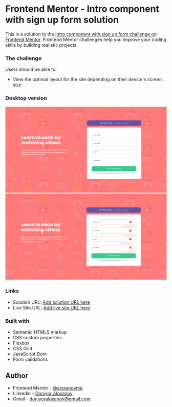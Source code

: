 # Frontend Mentor - Intro component with sign up form solution

This is a solution to the [Intro component with sign up form challenge on Frontend Mentor](https://www.frontendmentor.io/challenges/intro-component-with-signup-form-5cf91bd49edda32581d28fd1). Frontend Mentor challenges help you improve your coding skills by building realistic projects.

### The challenge

Users should be able to:

- View the optimal layout for the site depending on their device's screen size

### Desktop version

![Desktop vesrion 1](./images/desktop-one.png)
![Desktop vesrion 2](./images/desktop-two.png)

### Links

- Solution URL: [Add solution URL here](https://your-solution-url.com)
- Live Site URL: [Add live site URL here](https://your-live-site-url.com)

### Built with

- Semantic HTML5 markup
- CSS custom properties
- Flexbox
- CSS Grid
- JavaScript Dom
- Form validations

## Author

- Frontend Mentor - [@aloxanovme](https://www.frontendmentor.io/profile/aloxanovme)
- Linkedin - [Doniyor Aloxanov](https://www.linkedin.com/in/doniyoraloxanov/)
- Gmail - doniyoraloxanov@gmail.com
